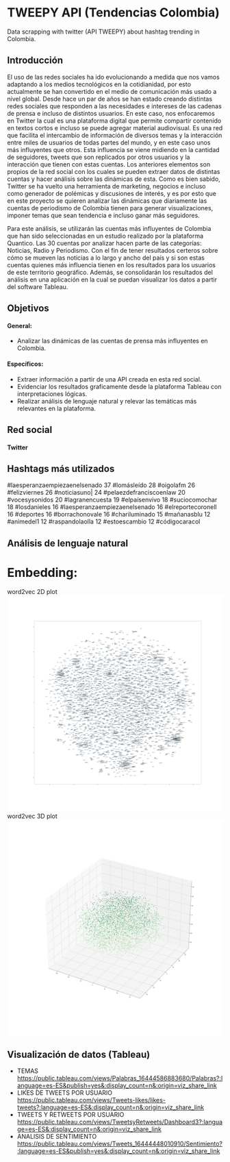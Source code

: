 # TWEEPY API (Tendencias Colombia) 
Data scrapping with twitter (API TWEEPY) about hashtag trending in Colombia.<br>

## Introducción 
El uso de las redes sociales ha ido evolucionando a medida que nos vamos adaptando a los medios tecnológicos en la cotidianidad, por esto actualmente se han convertido en el medio de comunicación más usado a nivel global. Desde hace un par de años se han estado creando distintas redes sociales que responden a las necesidades e intereses de las cadenas de prensa e incluso de distintos usuarios. En este caso, nos enfocaremos en Twitter la cual es una plataforma digital que permite compartir contenido en textos cortos e incluso se puede agregar material audiovisual. Es una red que facilita el intercambio de información de diversos temas y la interacción entre miles de usuarios de todas partes del mundo, y en este caso unos más influyentes que otros. Esta influencia se viene midiendo en la cantidad de seguidores, tweets que son replicados por otros usuarios y la interacción que tienen con estas cuentas. Los anteriores elementos son propios de la red social con los cuales se pueden extraer datos de distintas cuentas y hacer análisis sobre las dinámicas de esta. Como es bien sabido, Twitter se ha vuelto una herramienta de marketing, negocios e incluso como generador de polémicas y discusiones de interés, y es por esto que en este proyecto se quieren analizar las dinámicas que diariamente las cuentas de periodismo de Colombia tienen para generar visualizaciones, imponer temas que sean tendencia e incluso ganar más seguidores.

Para este análisis, se utilizarán las cuentas más influyentes de Colombia que han sido seleccionadas en un estudio realizado por la plataforma Quantico. Las 30 cuentas por analizar hacen parte de las categorías: Noticias, Radio y Periodismo. Con el fin de tener resultados certeros sobre cómo se mueven las noticias a lo largo y ancho del país y si son estas cuentas quienes más influencia tienen en los resultados para los usuarios de este territorio geográfico. Además, se consolidarán los resultados del análisis en una aplicación en la cual se puedan visualizar los datos a partir del software Tableau.

## Objetivos
#### General:
* Analizar las dinámicas de las cuentas de prensa más influyentes en Colombia.
#### Específicos:
* Extraer información a partir de una API creada en esta red social.
* Evidenciar los resultados graficamente desde la plataforma Tableau con interpretaciones lógicas.
* Realizar análisis de lenguaje natural y relevar las temáticas más relevantes en la plataforma.


## Red social
#### Twitter

## Hashtags más utilizados

 #laesperanzaempiezaenelsenado
37 #lomásleído
28 #oigolafm
26 #felizviernes
26 #noticiasuno|
24 #pelaezdefranciscoenlaw
20 #vocesysonidos
20 #lagranencuesta
19 #elpaísenvivo
18 #suciocomochar
18 #losdanieles
16 #laesperanzaempiezaenelsenado
16 #elreportecoronell
16 #deportes
16 #borrachonovale
16 #chariluminado
15 #mañanasblu
12 #animedel1
12 #raspandolaolla
12 #estoescambio
12 #códigocaracol

## Análisis de lenguaje natural

# Embedding:
word2vec 2D plot
![alt text](https://github.com/AnniVe21/TwitterProjectSI/blob/main/2D%20word2Vec%20Tweets.png)
word2vec 3D plot
![alt text](https://github.com/AnniVe21/TwitterProjectSI/blob/main/3D%20Word2Vec%20Tweets.png)

## Visualización de datos (Tableau)
* TEMAS
https://public.tableau.com/views/Palabras_16444586883680/Palabras?:language=es-ES&publish=yes&:display_count=n&:origin=viz_share_link
* LIKES DE TWEETS POR USUARIO
https://public.tableau.com/views/Tweets-likes/likes-tweets?:language=es-ES&:display_count=n&:origin=viz_share_link
* TWEETS Y RETWEETS POR USUARIO 
https://public.tableau.com/views/TweetsyRetweets/Dashboard3?:language=es-ES&:display_count=n&:origin=viz_share_link
* ANALISIS DE SENTIMIENTO 
https://public.tableau.com/views/Tweets_16444448010910/Sentimiento?:language=es-ES&publish=yes&:display_count=n&:origin=viz_share_link
